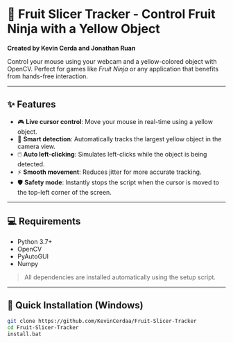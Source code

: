 # 🍌 Fruit Slicer Tracker - Control Fruit Ninja with a Yellow Object  
**Created by Kevin Cerda and Jonathan Ruan**

Control your mouse using your webcam and a yellow-colored object with OpenCV. Perfect for games like *Fruit Ninja* or any application that benefits from hands-free interaction.

---

## ✨ Features

- 🎮 **Live cursor control**: Move your mouse in real-time using a yellow object.
- 🎯 **Smart detection**: Automatically tracks the largest yellow object in the camera view.
- 🖱️ **Auto left-clicking**: Simulates left-clicks while the object is being detected.
- ⚡ **Smooth movement**: Reduces jitter for more accurate tracking.
- 🛡️ **Safety mode**: Instantly stops the script when the cursor is moved to the top-left corner of the screen.

---

## 💻 Requirements

- Python 3.7+
- OpenCV
- PyAutoGUI
- Numpy

> All dependencies are installed automatically using the setup script.

---

## 🚀 Quick Installation (Windows)

```bash
git clone https://github.com/KevinCerdaa/Fruit-Slicer-Tracker
cd Fruit-Slicer-Tracker
install.bat
